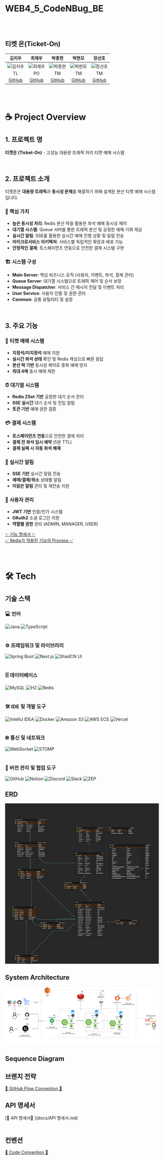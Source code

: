 # WEB4_5_CodeNBug_BE


<br/>
<br/>

## 티켓 온(Ticket-On)

|                                                        김지우                                                        |                최재우                 |                박종현                 |                박현모                 |                장선호                 
|:-----------------------------------------------------------------------------------------------------------------:|:----------------------------------:|:----------------------------------:|:----------------------------------:|:----------------------------------:|
| <img src="https://github.com/user-attachments/assets/dbecdb79-a05d-48e0-b4ee-149284d8aef4" alt="김지우" width="150"> | <img src="" alt="최재우" width="150"> | <img src="https://github.com/user-attachments/assets/1a83e793-7709-415a-9f5b-e09b7ab20eca" alt="박종현" width="150"> | <img src="" alt="박현모" width="150"> | <img src="" alt="장선호" width="150"> |
|                                                        TL                                                         |                 PO                 |                 TM                 |                 TM                 |                 TM                 |
|                                      [GitHub](https://github.com/omegafrog)                                       |             [GitHub]()             |             [GitHub](https://github.com/joungGo)             |             [GitHub]()             |             [GitHub]()             |

<br/>
<br/>

# ☕ Project Overview

## 1. 프로젝트 명

**티켓온 (Ticket-On)** - 고성능 대용량 트래픽 처리 티켓 예매 시스템

<br/>

## 2. 프로젝트 소개

티켓온은 **대용량 트래픽**과 **동시성 문제**를 해결하기 위해 설계된 분산 티켓 예매 시스템입니다.

### 🎯 핵심 가치

- **높은 동시성 처리**: Redis 분산 락을 활용한 좌석 예매 동시성 제어
- **대기열 시스템**: Queue 서버를 통한 트래픽 분산 및 공정한 예매 기회 제공
- **실시간 알림**: SSE를 활용한 실시간 예매 진행 상황 및 알림 전송
- **마이크로서비스 아키텍처**: 서비스별 독립적인 확장과 배포 가능
- **안정적인 결제**: 토스페이먼츠 연동으로 안전한 결제 시스템 구현

### 🏗️ 시스템 구성

- **Main Server**: 핵심 비즈니스 로직 (사용자, 이벤트, 좌석, 결제 관리)
- **Queue Server**: 대기열 시스템으로 트래픽 제어 및 순서 보장
- **Message Dispatcher**: 서비스 간 메시지 전달 및 이벤트 처리
- **User Service**: 사용자 인증 및 권한 관리
- **Common**: 공통 유틸리티 및 설정

<br/>

## 3. 주요 기능

### 🎫 **티켓 예매 시스템**

- **지정석/미지정석** 예매 지원
- **실시간 좌석 상태** 확인 및 Redis 캐싱으로 빠른 응답
- **분산 락 기반** 동시성 제어로 중복 예매 방지
- **최대 4매** 동시 예매 제한

### ⏰ **대기열 시스템**

- **Redis ZSet 기반** 공정한 대기 순서 관리
- **SSE 실시간** 대기 순서 및 진입 알림
- **토큰 기반** 예매 권한 검증

### 💳 **결제 시스템**

- **토스페이먼츠 연동**으로 안전한 결제 처리
- **결제 전 좌석 임시 예약** (5분 TTL)
- **결제 실패 시 자동 좌석 해제**

### 🔔 **실시간 알림**

- **SSE 기반** 실시간 알림 전송
- **예매/결제/취소** 상태별 알림
- **미읽은 알림** 관리 및 재전송 지원

### 👤 **사용자 관리**

- **JWT 기반** 인증/인가 시스템
- **OAuth2** 소셜 로그인 지원
- **역할별 권한** 관리 (ADMIN, MANAGER, USER)

[✨ 기능 명세서 ✨](docs/기능_명세서.md)<br/>
[✅ Redis가 적용된 기능의 Process ✅]()
 
<br/>
<br/>


# 🛠️ Tech

## 기술 스택
### 💻 언어
<div align="left">
  <img src="https://img.shields.io/badge/Java-007396?style=for-the-badge&logo=openjdk&logoColor=white" alt="Java" />
  <img src="https://img.shields.io/badge/TypeScript-3178C6?style=for-the-badge&logo=typescript&logoColor=white" alt="TypeScript" />
</div>

<br/>

### ⚙️ 프레임워크 및 라이브러리
<div align="left">
  <img src="https://img.shields.io/badge/Spring_Boot-6DB33F?style=for-the-badge&logo=springboot&logoColor=white" alt="Spring Boot" />
  <img src="https://img.shields.io/badge/Next.js-000000?style=for-the-badge&logo=nextdotjs&logoColor=white" alt="Next.js" />
  <img src="https://img.shields.io/badge/Shadcn_UI-111827?style=for-the-badge&logoColor=white" alt="ShadCN UI" />
</div>

<br/>

### 🗄️ 데이터베이스
<div align="left">
  <img src="https://img.shields.io/badge/MySQL-4479A1?style=for-the-badge&logo=mysql&logoColor=white" alt="MySQL" />
  <img src="https://img.shields.io/badge/H2-ACD3C7?style=for-the-badge&logo=h2&logoColor=white" alt="H2" />
  <img src="https://img.shields.io/badge/Redis-DC382D?style=for-the-badge&logo=redis&logoColor=white" alt="Redis" />
</div>

<br/>

### 🛠️ IDE 및 개발 도구
<div align="left">
  <img src="https://img.shields.io/badge/IntelliJ_IDEA-000000?style=for-the-badge&logo=intellijidea&logoColor=white" alt="IntelliJ IDEA" />
  <img src="https://img.shields.io/badge/Docker-2496ED?style=for-the-badge&logo=docker&logoColor=white" alt="Docker" />
  <img src="https://img.shields.io/badge/Amazon_S3-569A31?style=for-the-badge&logo=amazon-s3&logoColor=white" alt="Amazon S3" />
  <img src="https://img.shields.io/badge/AWS_ECS-232F3E?style=for-the-badge&logo=amazonaws&logoColor=white" alt="AWS ECS" />
  <img src="https://img.shields.io/badge/Vercel-000000?style=for-the-badge&logo=vercel&logoColor=white" alt="Vercel" />
</div>

<br/>

### 🌐 통신 및 네트워크
<div align="left">
  <img src="https://img.shields.io/badge/WebSocket-000000?style=for-the-badge&logo=websocket&logoColor=white" alt="WebSocket" />
  <img src="https://img.shields.io/badge/STOMP-82B541?style=for-the-badge&logoColor=white" alt="STOMP" />
</div>

<br/>

### 🔗 버전 관리 및 협업 도구
<div align="left">
  <img src="https://img.shields.io/badge/GitHub-181717?style=for-the-badge&logo=github&logoColor=white" alt="GitHub" />
  <img src="https://img.shields.io/badge/Notion-000000?style=for-the-badge&logo=notion&logoColor=white" alt="Notion" />
  <img src="https://img.shields.io/badge/Discord-5865F2?style=for-the-badge&logo=discord&logoColor=white" alt="Discord" />
  <img src="https://img.shields.io/badge/Slack-4A154B?style=for-the-badge&logo=slack&logoColor=white" alt="Slack" />
  <img src="https://img.shields.io/badge/ZEP-FF9E0F?style=for-the-badge&logoColor=white" alt="ZEP" />
</div>



## ERD

<img src="docs/티켓팅 ERD v2.png" alt="ERD"/>

## System Architecture

<img src="docs/최종프로젝트구조도.svg" />


## Sequence Diagram



## 브랜치 전략
[🔧 GitHub Flow Convention 🔧]()

## API 명세서

[🔖 API 명세서🔖 ](docs/API 명세서.md)
<br/>
<br/>

## 컨벤션

[📌 Code Convention 📌]()
